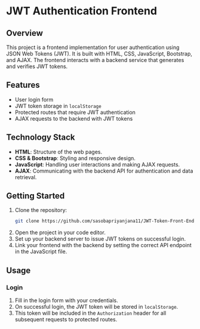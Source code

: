 # JWT Authentication Frontend

## Overview
This project is a frontend implementation for user authentication using JSON Web Tokens (JWT). It is built with HTML, CSS, JavaScript, Bootstrap, and AJAX. The frontend interacts with a backend service that generates and verifies JWT tokens.

## Features
- User login form
- JWT token storage in `localStorage`
- Protected routes that require JWT authentication
- AJAX requests to the backend with JWT tokens

## Technology Stack
- **HTML**: Structure of the web pages.
- **CSS & Bootstrap**: Styling and responsive design.
- **JavaScript**: Handling user interactions and making AJAX requests.
- **AJAX**: Communicating with the backend API for authentication and data retrieval.

## Getting Started
1. Clone the repository:
    ```bash
    git clone https://github.com/sasobapriyanjana11/JWT-Token-Front-End.git
    ```
2. Open the project in your code editor.
3. Set up your backend server to issue JWT tokens on successful login.
4. Link your frontend with the backend by setting the correct API endpoint in the JavaScript file.

## Usage

### Login
1. Fill in the login form with your credentials.
2. On successful login, the JWT token will be stored in `localStorage`.
3. This token will be included in the `Authorization` header for all subsequent requests to protected routes.

